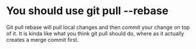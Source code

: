 # You should use git pull --rebase
Git pull rebase will pull local changes and then commit your change on top of it. It is kinda like what you think git pull should do, where as it actually creates a merge commit first.

